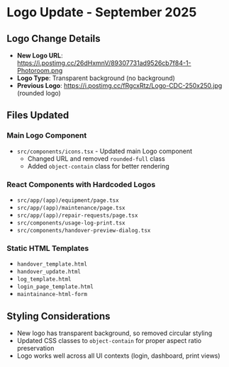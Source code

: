 # Logo Update - September 2025

## Logo Change Details
- **New Logo URL**: https://i.postimg.cc/26dHxmnV/89307731ad9526cb7f84-1-Photoroom.png
- **Logo Type**: Transparent background (no background)
- **Previous Logo**: https://i.postimg.cc/fRgcxRtz/Logo-CDC-250x250.jpg (rounded logo)

## Files Updated

### Main Logo Component
- `src/components/icons.tsx` - Updated main Logo component
  - Changed URL and removed `rounded-full` class
  - Added `object-contain` class for better rendering

### React Components with Hardcoded Logos
- `src/app/(app)/equipment/page.tsx`
- `src/app/(app)/maintenance/page.tsx` 
- `src/app/(app)/repair-requests/page.tsx`
- `src/components/usage-log-print.tsx`
- `src/components/handover-preview-dialog.tsx`

### Static HTML Templates
- `handover_template.html`
- `handover_update.html`
- `log_template.html`
- `login_page_template.html`
- `maintainance-html-form`

## Styling Considerations
- New logo has transparent background, so removed circular styling
- Updated CSS classes to `object-contain` for proper aspect ratio preservation
- Logo works well across all UI contexts (login, dashboard, print views)